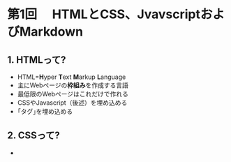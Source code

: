 # 第1回　 HTMLとCSS、JvavscriptおよびMarkdown

## 1. HTMLって?

- HTML=**H**yper **T**ext **M**arkup **L**anguage
- 主にWebページの**枠組み**を作成する言語
- 最低限のWebページはこれだけで作れる
- CSSやJavascript（後述）を埋め込める
- ｢タグ｣を埋め込める

## 2. CSSって?

- 